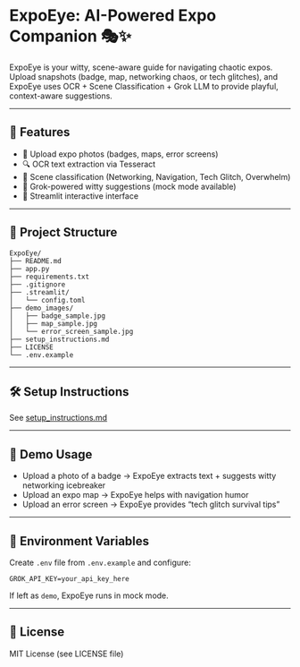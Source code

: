 # ExpoEye: AI-Powered Expo Companion 🎭✨

ExpoEye is your witty, scene-aware guide for navigating chaotic expos.  
Upload snapshots (badge, map, networking chaos, or tech glitches), and ExpoEye uses OCR + Scene Classification + Grok LLM to provide playful, context-aware suggestions.

---

## 🚀 Features
- 📸 Upload expo photos (badges, maps, error screens)
- 🔍 OCR text extraction via Tesseract
- 🧠 Scene classification (Networking, Navigation, Tech Glitch, Overwhelm)
- 🤖 Grok-powered witty suggestions (mock mode available)
- 🎨 Streamlit interactive interface

---

## 📂 Project Structure
```
ExpoEye/
├── README.md
├── app.py
├── requirements.txt
├── .gitignore
├── .streamlit/
│   └── config.toml
├── demo_images/
│   ├── badge_sample.jpg
│   ├── map_sample.jpg
│   └── error_screen_sample.jpg
├── setup_instructions.md
├── LICENSE
└── .env.example
```

---

## 🛠️ Setup Instructions
See [setup_instructions.md](./setup_instructions.md)

---

## 📸 Demo Usage
- Upload a photo of a badge → ExpoEye extracts text + suggests witty networking icebreaker
- Upload an expo map → ExpoEye helps with navigation humor
- Upload an error screen → ExpoEye provides “tech glitch survival tips”

---

## 🔑 Environment Variables
Create `.env` file from `.env.example` and configure:
```
GROK_API_KEY=your_api_key_here
```

If left as `demo`, ExpoEye runs in mock mode.

---

## 📜 License
MIT License (see LICENSE file)
